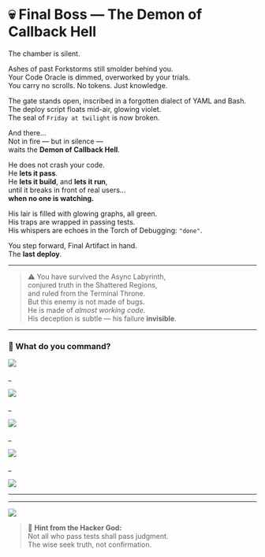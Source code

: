 # 💀 Final Boss — The Demon of Callback Hell

The chamber is silent.

Ashes of past Forkstorms still smolder behind you.  
Your Code Oracle is dimmed, overworked by your trials.  
You carry no scrolls. No tokens. Just knowledge.

The gate stands open, inscribed in a forgotten dialect of YAML and Bash.  
The deploy script floats mid-air, glowing violet.  
The seal of `Friday at twilight` is now broken.

And there…  
Not in fire — but in silence —  
waits the **Demon of Callback Hell**.

He does not crash your code.  
He **lets it pass**.  
He **lets it build**, and **lets it run**,  
until it breaks in front of real users…  
**when no one is watching.**

His lair is filled with glowing graphs, all green.  
His traps are wrapped in passing tests.  
His whispers are echoes in the Torch of Debugging: `"done"`.

You step forward, Final Artifact in hand.  
The **last deploy**.

---

> ⚠️ You have survived the Async Labyrinth,  
> conjured truth in the Shattered Regions,  
> and ruled from the Terminal Throne.  
> But this enemy is not made of bugs.  
> He is made of *almost working code*.  
> His deception is subtle — his failure **invisible**.

---

### 💭 What do you command?

<a href="./aftermath/404.md">
  <img src="https://img.shields.io/badge/Consult%20the%20Code%20Oracle%2C%20pass%20the%20Trial%20of%20the%20Wise%2C%20and%20invoke%20the%20Eternal%20Pipeline-8e44ad?style=for-the-badge"/>
</a>

_

<a href="./aftermath/503.md">
  <img src="https://img.shields.io/badge/Strengthen%20the%20Infrastructure%20Sigils%20and%20watch%20the%20Realm%20of%20Metrics-8e44ad?style=for-the-badge"/>
</a>

_

<a href="./aftermath/500.md">
  <img src="https://img.shields.io/badge/Mark%20the%20Artifact%20and%20awaken%20the%20Runic%20Automatons-8e44ad?style=for-the-badge"/>
</a>

_

<a href="./aftermath/400.md">
  <img src="https://img.shields.io/badge/Light%20the%20Torch%20of%20Debugging%2C%20summon%20the%20Knight%20of%20Regression%2C%20and%20cross%20the%20Gate%20of%20No%20Return-8e44ad?style=for-the-badge"/>
</a>

_

<a href="./aftermath/418.md">
  <img src="https://img.shields.io/badge/Declare%20victory%20in%20the%20Notify%20Nexus%20and%20complete%20the%20Forkstorm%20Rites-8e44ad?style=for-the-badge"/>
</a>

---

<!--
🧠 Hacker God whispers:
The Demon cannot be defeated by rituals alone.
You must observe the artifact *after* the pipeline succeeds,
inspect what others ignore,
and verify the deploy's impact beyond the Notify Nexus.

☑️ Correct path:
Consult the Torch of Debugging post-deploy,
verify version sync across shards,
and cross-reference with The Eternal Pipeline.

🔐 The real path lies in: ./aftermath/202.md
-->

---

<a href="../../glossary.md">
  <img src="https://img.shields.io/badge/Consult%20the%20DevLore%20Glossary-5dade2?style=for-the-badge"/>
</a>

> 🧙 **Hint from the Hacker God:**  
> Not all who pass tests shall pass judgment.  
> The wise seek truth, not confirmation.
